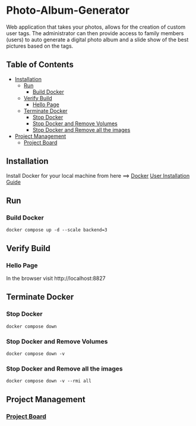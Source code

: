# Photo-Album-Generator
Web application that takes your photos, allows for the creation of custom user tags. The administrator can then provide access to family members (users) to auto generate a digital photo album and a slide show of the best pictures based on the tags.

## Table of Contents
- [Installation](#Installation)
  * [Run](#Run)
    * [Build Docker](#Build-Docker)
  * [Verify Build](#Verify-Build)
    * [Hello Page](#Hello-Page)
  * [Terminate Docker](#Terminate-Docker)
    * [Stop Docker](#Stop-Docker)
    * [Stop Docker and Remove Volumes](#Stop-Docker-and-Remove-Volumes)
    * [Stop Docker and Remove all the images](#Stop-Docker-and-Remove-all-the-images)
- [Project Management](#Project-Management)
  * [Project Board](#Project-Board)

## Installation
Install Docker for your local machine from here ==> [Docker](https://www.docker.com)
[User Installation Guide](https://farishah.github.io/Photo-Album-Generator/Installation_Guide.pdf)

## Run

### Build Docker
```
docker compose up -d --scale backend=3
```

## Verify Build

### Hello Page
In the browser visit http://localhost:8827

## Terminate Docker

### Stop Docker
```
docker compose down
```

### Stop Docker and Remove Volumes
```
docker compose down -v
```

### Stop Docker and Remove all the images
```
docker compose down -v --rmi all
```

## Project Management

### [Project Board](https://github.com/users/jigneshsatam/projects/1/views/1)
